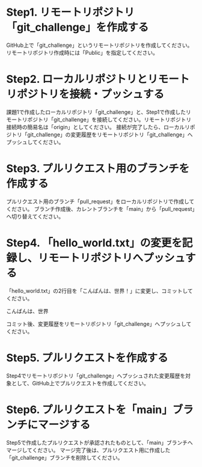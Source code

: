 # Step1. リモートリポジトリ「git_challenge」を作成する
GitHub上で「git_challenge」というリモートリポジトリを作成してください。リモートリポジトリ作成時には「Public」を指定してください。

# Step2. ローカルリポジトリとリモートリポジトリを接続・プッシュする
課題1で作成したローカルリポジトリ「git_challenge」と、Step1で作成したリモートリポジトリ「git_challenge」を接続してください。リモートリポジトリ接続時の簡易名は「origin」としてください。
接続が完了したら、ローカルリポジトリ「git_challenge」の変更履歴をリモートリポジトリ「git_challenge」へプッシュしてください。

# Step3. プルリクエスト用のブランチを作成する
プルリクエスト用のブランチ「pull_request」をローカルリポジトリで作成してください。
ブランチ作成後、カレントブランチを「main」から「pull_request」へ切り替えてください。

# Step4. 「hello_world.txt」の変更を記録し、リモートリポジトリへプッシュする
「hello_world.txt」の2行目を「こんばんは、世界！」に変更し、コミットしてください。

こんばんは、世界

コミット後、変更履歴をリモートリポジトリ「git_challenge」へプッシュしてください。

# Step5. プルリクエストを作成する
Step4でリモートリポジトリ「git_challenge」へプッシュされた変更履歴を対象として、GitHub上でプルリクエストを作成してください。

# Step6. プルリクエストを「main」ブランチにマージする
Step5で作成したプルリクエストが承認されたものとして、「main」ブランチへマージしてください。
マージ完了後は、プルリクエスト用に作成した「git_challenge」ブランチを削除してください。
